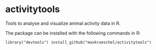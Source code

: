 # activitytools
Tools to analyse and visualize animal activity data in R.



The package can be installed with the following commands in R:

`library("devtools")
install_github("maxkroeschel/activitytools")`
